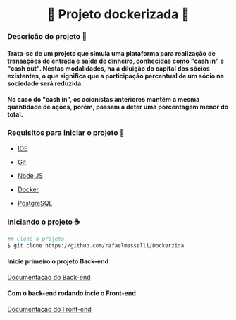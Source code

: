 <h1 align="center"> 👾 Projeto dockerizada 👾</h1>


### Descrição do projeto 🚀


#### Trata-se de um projeto que simula uma plataforma para realização de transações de entrada e saída de dinheiro, conhecidas como "cash in" e "cash out". Nestas modalidades, há a diluição do capital dos sócios existentes, o que significa que a participação percentual de um sócio na sociedade será reduzida.

#### No caso do "cash in", os acionistas anteriores mantêm a mesma quantidade de ações, porém, passam a deter uma porcentagem menor do total.

### Requisitos para iniciar o projeto 📑

- [IDE](https://code.visualstudio.com/)

- [Git](https://git-scm.com/)

- [Node JS](https://nodejs.org/en/)

- [Docker](https://www.docker.com/products/docker-desktop/)

- [PostgreSQL](https://www.postgresql.org/download/)

### Iniciando o projeto ☕ 

```bash
## Clone o projeto
$ git clone https://github.com/rafaelmasselli/Dockerzida
```

#### Inicie primeiro o projeto Back-end

[Documentação do Back-end](https://github.com/rafaelmasselli/Dockerizada/tree/master/server)

#### Com o back-end rodando incie o Front-end

[Documentação do Front-end](https://github.com/rafaelmasselli/Dockerizada/tree/master/client)
